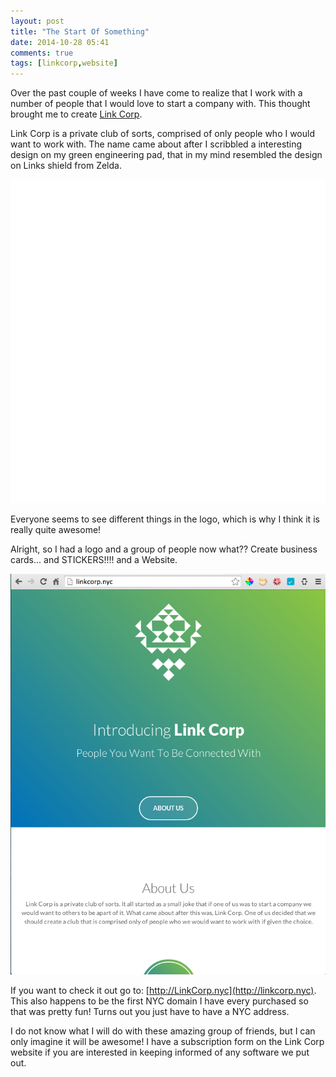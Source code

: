```yaml
---
layout: post
title: "The Start Of Something"
date: 2014-10-28 05:41
comments: true
tags: [linkcorp,website]
---
```

Over the past couple of weeks I have come to realize that I work with a number of people that I would love to start a company with.  This thought brought me to create [Link Corp](http://linkcorp.nyc).

Link Corp is a private club of sorts, comprised of only people who I would want to work with.  The name came about after I scribbled a interesting design on my green engineering pad, that in my mind resembled the design on Links shield from Zelda.


![Link Corp Logo](/assets/posts/the_start_of_something/linkcorp-logo-white.png)

Everyone seems to see different things in the logo, which is why I think it is really quite awesome!

Alright, so I had a logo and a group of people now what??  Create business cards... and STICKERS!!!!  and a Website.


![Link Corp Website Screenshot](/assets/posts/the_start_of_something/linkcorp-website-screenshot.png)

If you want to check it out go to: [http://LinkCorp.nyc](http://linkcorp.nyc).  This also happens to be the first NYC domain I have every purchased so that was pretty fun!  Turns out you just have to have a NYC address.

I do not know what I will do with these amazing group of friends, but I can only imagine it will be awesome!  I have a subscription form on the Link Corp website if you are interested in keeping informed of any software we put out.